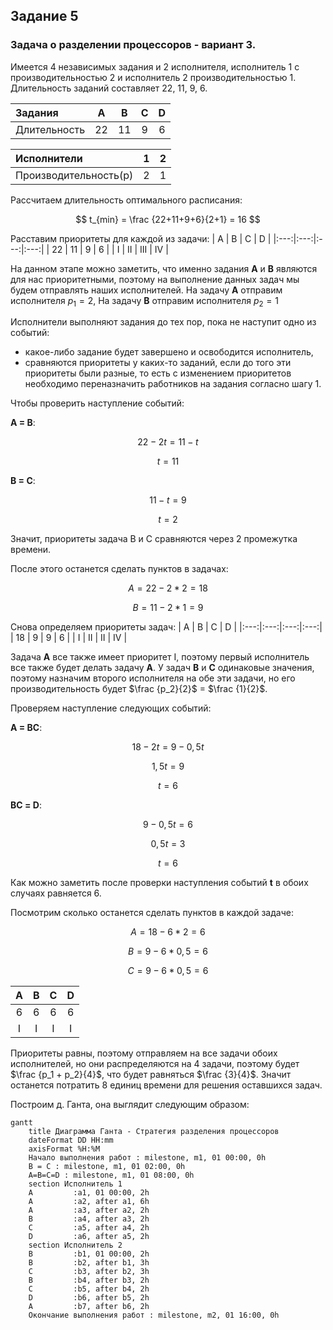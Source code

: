 ## Задание 5
### Задача о разделении процессоров - вариант 3.
Имеется 4 независимых задания и 2 исполнителя, исполнитель 1 с производительностью 2 и исполнитель 2 производительностью 1. Длительность заданий составляет 22, 11, 9, 6.

| Задания      |  A  |  B  |  C  |  D  |      
|:-------------|:---:|:---:|:---:|:---:|
| Длительность |  22 |  11 |  9 |   6 |

| Исполнители         |  1  |  2  |
|:-------------------|:---:|:---:|
| Производительность(p)  |  2  |  1  |


Рассчитаем длительность оптимального расписания:

$$  
t_{min} = \frac {22+11+9+6}{2+1}  = 16
$$  

Расставим приоритеты для каждой из задачи: 
|  A  |  B  |  C  |  D  |
|:---:|:---:|:---:|:---:|
|  22 |  11 |  9 |   6 |
|  I  |  II  |  III  |  IV  |

На данном этапе можно заметить, что именно задания **A** и **B** являются для нас приоритетными, поэтому на выполнение данных задач мы будем отправлять наших исполнителей. На задачу **A** отправим исполнителя $p_1 = 2$, На задачу **B** отправим исполнителя $p_2 = 1$

Исполнители выполняют задания до тех пор, пока не наступит одно из событий:
- какое-либо задание будет завершено и освободится исполнитель,
- сравняются приоритеты у каких-то заданий, если до того эти приоритеты были разные, то есть с изменением приоритетов необходимо переназначить работников на задания согласно шагу 1.

Чтобы проверить наступление событий: 

**A = B**:

$$
22 - 2t = 11 - t
$$

$$
t = 11
$$

**B = C**:

$$
11 - t = 9
$$

$$
t = 2
$$

Значит, приоритеты задача B и C сравняются через 2 промежутка времени.

После этого останется сделать пунктов в задачах: 

$$
A = 22 - 2 * 2 = 18
$$

$$
B = 11 - 2 * 1 = 9
$$

Снова определяем приоритеты задач: 
|  A  |  B  |  C  |  D  |
|:---:|:---:|:---:|:---:|
|  18 |  9 |  9 |   6 |
|  I  |  II  |  II |  IV  |

Задача **A** все также имеет приоритет I, поэтому первый исполнитель все также будет делать задачу **A**. У задач **B** и **C** одинаковые значения, поэтому назначим второго исполнителя на обе эти задачи, но его производительность будет $\frac {p_2}{2}$ = $\frac {1}{2}$.

Проверяем наступление следующих событий:

**A = BС**:

$$
18 - 2t = 9 - 0,5t
$$

$$
1,5t = 9
$$

$$
t = 6
$$

**BС = D**:

$$
9 - 0,5t = 6
$$

$$
0,5t = 3
$$

$$
t = 6
$$

Как можно заметить после проверки наступления событий **t** в обоих случаях равняется 6. 

Посмотрим сколько останется сделать пунктов в каждой задаче:

$$
A = 18 - 6 * 2 = 6
$$

$$
B = 9 - 6 * 0,5 = 6
$$

$$
C = 9 - 6 * 0,5 = 6
$$

|  A  |  B  |  C  |  D  |
|:---:|:---:|:---:|:---:|
|  6 |  6 |  6 |   6 |
|  I  |  I|  I |  I  |

Приоритеты равны, поэтому отправляем на все задачи обоих исполнителей, но они распределяются на 4 задачи, поэтому будет $\frac {p_1 + p_2}{4}$, что будет равняться $\frac {3}{4}$. Значит останется потратить 8 единиц времени для решения оставшихся задач. 

Построим д. Ганта, она выглядит следующим образом: 

```mermaid
gantt
    title Диаграмма Ганта - Стратегия разделения процессоров
    dateFormat DD HH:mm    
    axisFormat %H:%M
    Начало выполнения работ : milestone, m1, 01 00:00, 0h
    B = C : milestone, m1, 01 02:00, 0h
    A=B=C=D : milestone, m1, 01 08:00, 0h
    section Исполнитель 1
    A         :a1, 01 00:00, 2h
    A         :a2, after a1, 6h
    A         :a3, after a2, 2h
    B         :a4, after a3, 2h
    C         :a5, after a4, 2h
    D         :a6, after a5, 2h
    section Исполнитель 2
    B         :b1, 01 00:00, 2h
    B         :b2, after b1, 3h
    C         :b3, after b2, 3h
    B         :b4, after b3, 2h
    C         :b5, after b4, 2h
    D         :b6, after b5, 2h
    A         :b7, after b6, 2h
    Окончание выполнения работ : milestone, m2, 01 16:00, 0h
```